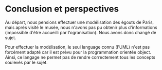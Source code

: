 Conclusion et perspectives
==========================

Au départ, nous pensions effectuer une modélisation des égouts de Paris, mais après visité le musée, nous n'avons pas pu obtenir plus d'informations (impossible d'être accueilli par l'ogranisation). Nous avons donc changé de sujet.

Pour effectuer la modélisation, le seul language connu (l'UML) n'est pas forcément adapté car il est prévu pour la programmation orientée object. Ainsi, ce langage ne permet pas de rendre correctement tous les concepts soulevés par le sujet.
